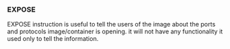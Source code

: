 ### EXPOSE

EXPOSE instruction is useful to tell the users of the image about the ports and protocols image/container is opening. it will not have any functionality it used only to tell the information.